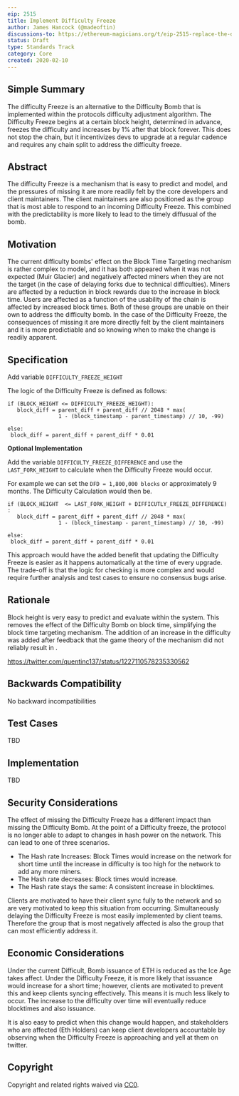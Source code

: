 ```yaml
---
eip: 2515
title: Implement Difficulty Freeze
author: James Hancock (@madeoftin)
discussions-to: https://ethereum-magicians.org/t/eip-2515-replace-the-difficulty-bomb-with-a-difficulty-freeze/3995
status: Draft
type: Standards Track
category: Core
created: 2020-02-10
---
```



## Simple Summary
The difficulty Freeze is an alternative to the Difficulty Bomb that is implemented within the protocols difficulty adjustment algorithm. The Difficulty Freeze begins at a certain block height, determined in advance, freezes the difficulty and increases by 1% after that block forever. This does not stop the chain, but it incentivizes devs to upgrade at a regular cadence and requires any chain split to address the difficulty freeze.

## Abstract
The difficulty Freeze is a mechanism that is easy to predict and model, and the pressures of missing it are more readily felt by the core developers and client maintainers. The client maintainers are also positioned as the group that is most able to respond to an incoming Difficulty Freeze. This combined with the predictability is more likely to lead to the timely diffusual of the bomb. 


## Motivation
The current difficulty bombs' effect on the Block Time Targeting mechanism is rather complex to model, and it has both appeared when it was not expected (Muir Glacier) and negatively affected miners when they are not the target (in the case of delaying forks due to technical difficulties). Miners are affected by a reduction in block rewards due to the increase in block time. Users are affected as a function of the usability of the chain is affected by increased block times. Both of these groups are unable on their own to address the difficulty bomb. In the case of the Difficulty Freeze, the consequences of missing it are more directly felt by the client maintainers and it is more predictiable and so knowing when to make the change is readily apparent.

## Specification

Add variable `DIFFICULTY_FREEZE_HEIGHT`


The logic of the Difficulty Freeze is defined as follows:

```
if (BLOCK_HEIGHT <= DIFFICULTY_FREEZE_HEIGHT):
   block_diff = parent_diff + parent_diff // 2048 * max(
                1 - (block_timestamp - parent_timestamp) // 10, -99)

else:
 block_diff = parent_diff + parent_diff * 0.01
```

**Optional Implementation**

Add the variable `DIFFICULTY_FREEZE_DIFFERENCE` and use the `LAST_FORK_HEIGHT` to calculate when the Difficulty Freeze would occur.

For example we can set the `DFD = 1,800,000 blocks` or approximately 9 months. The Difficulty Calculation would then be.

```
if (BLOCK_HEIGHT  <= LAST_FORK_HEIGHT + DIFFICUTLY_FREEZE_DIFFERENCE) :
   block_diff = parent_diff + parent_diff // 2048 * max(
                1 - (block_timestamp - parent_timestamp) // 10, -99)

else:
 block_diff = parent_diff + parent_diff * 0.01
```

This approach would have the added benefit that updating the Difficulty Freeze is easier as it happens automatically at the time of every upgrade. The trade-off is that the logic for checking is more complex and would require further analysis and test cases to ensure no consensus bugs arise. 

## Rationale
Block height is very easy to predict and evaluate within the system. This removes the effect of the Difficulty Bomb on block time, simplifying the block time targeting mechanism. The addition of an increase in the difficulty was added after feedback that the game theory of the mechanism did not reliably result in .

https://twitter.com/quentinc137/status/1227110578235330562

## Backwards Compatibility
No backward incompatibilities

## Test Cases
TBD 
## Implementation
TBD

## Security Considerations
The effect of missing the Difficulty Freeze has a different impact than missing the Difficulty Bomb. At the point of a Difficulty freeze, the protocol is no longer able to adapt to changes in hash power on the network. This can lead to one of three scenarios.

 - The Hash rate Increases:
   Block Times would increase on the network for short time until the increase in difficulty is too high for the network to add any more miners.
 - The Hash rate decreases:
   Block times would increase. 
 - The Hash rate stays the same:
   A consistent increase in blocktimes.

Clients are motivated to have their client sync fully to the network and so are very motivated to keep this situation from occurring. Simultaneously delaying the Difficulty Freeze is most easily implemented by client teams. Therefore the group that is most negatively affected is also the group that can most efficiently address it.

## Economic Considerations

Under the current Difficult, Bomb issuance of ETH is reduced as the Ice Age takes affect. Under the Difficulty Freeze, it is more likely that issuance would increase for a short time; however, clients are motivated to prevent this and keep clients syncing effectively. This means it is much less likely to occur. The increase to the difficulty over time will eventually reduce blocktimes and also issuance.

It is also easy to predict when this change would happen, and stakeholders who are affected (Eth Holders) can keep client developers accountable by observing when the Difficulty Freeze is approaching and yell at them on twitter.

## Copyright
Copyright and related rights waived via [CC0](https://creativecommons.org/publicdomain/zero/1.0/).
